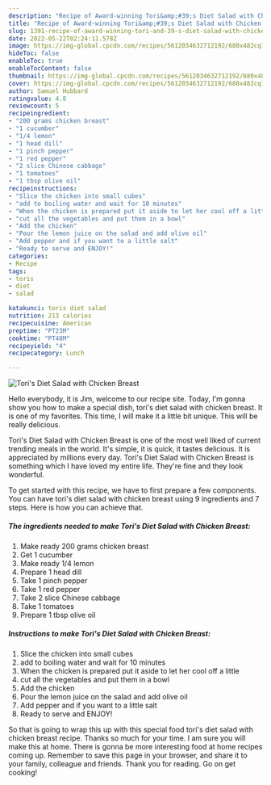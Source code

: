 ```yaml
---
description: "Recipe of Award-winning Tori&amp;#39;s Diet Salad with Chicken Breast"
title: "Recipe of Award-winning Tori&amp;#39;s Diet Salad with Chicken Breast"
slug: 1391-recipe-of-award-winning-tori-and-39-s-diet-salad-with-chicken-breast
date: 2022-05-22T02:24:11.578Z
image: https://img-global.cpcdn.com/recipes/5612034632712192/680x482cq70/toris-diet-salad-with-chicken-breast-recipe-main-photo.jpg
hideToc: false
enableToc: true
enableTocContent: false
thumbnail: https://img-global.cpcdn.com/recipes/5612034632712192/680x482cq70/toris-diet-salad-with-chicken-breast-recipe-main-photo.jpg
cover: https://img-global.cpcdn.com/recipes/5612034632712192/680x482cq70/toris-diet-salad-with-chicken-breast-recipe-main-photo.jpg
author: Samuel Hubbard
ratingvalue: 4.8
reviewcount: 5
recipeingredient:
- "200 grams chicken breast"
- "1 cucumber"
- "1/4 lemon"
- "1 head dill"
- "1 pinch pepper"
- "1 red pepper"
- "2 slice Chinese cabbage"
- "1 tomatoes"
- "1 tbsp olive oil"
recipeinstructions:
- "Slice the chicken into small cubes"
- "add to boiling water and wait for 10 minutes"
- "When the chicken is prepared put it aside to let her cool off a little"
- "cut all the vegetables and put them in a bowl"
- "Add the chicken"
- "Pour the lemon juice on the salad and add olive oil"
- "Add pepper and if you want to a little salt"
- "Ready to serve and ENJOY!"
categories:
- Recipe
tags:
- toris
- diet
- salad

katakunci: toris diet salad 
nutrition: 213 calories
recipecuisine: American
preptime: "PT23M"
cooktime: "PT48M"
recipeyield: "4"
recipecategory: Lunch

---
```



![Tori&#39;s Diet Salad with Chicken Breast](https://img-global.cpcdn.com/recipes/5612034632712192/680x482cq70/toris-diet-salad-with-chicken-breast-recipe-main-photo.jpg)

Hello everybody, it is Jim, welcome to our recipe site. Today, I'm gonna show you how to make a special dish, tori&#39;s diet salad with chicken breast. It is one of my favorites. This time, I will make it a little bit unique. This will be really delicious.

Tori&#39;s Diet Salad with Chicken Breast is one of the most well liked of current trending meals in the world. It's simple, it is quick, it tastes delicious. It is appreciated by millions every day. Tori&#39;s Diet Salad with Chicken Breast is something which I have loved my entire life. They're fine and they look wonderful.




To get started with this recipe, we have to first prepare a few components. You can have tori&#39;s diet salad with chicken breast using 9 ingredients and 7 steps. Here is how you can achieve that.

<!--inarticleads1-->

##### The ingredients needed to make Tori&#39;s Diet Salad with Chicken Breast:

1. Make ready 200 grams chicken breast
1. Get 1 cucumber
1. Make ready 1/4 lemon
1. Prepare 1 head dill
1. Take 1 pinch pepper
1. Take 1 red pepper
1. Take 2 slice Chinese cabbage
1. Take 1 tomatoes
1. Prepare 1 tbsp olive oil




<!--inarticleads2-->

##### Instructions to make Tori&#39;s Diet Salad with Chicken Breast:

1. Slice the chicken into small cubes
1. add to boiling water and wait for 10 minutes
1. When the chicken is prepared put it aside to let her cool off a little
1. cut all the vegetables and put them in a bowl
1. Add the chicken
1. Pour the lemon juice on the salad and add olive oil
1. Add pepper and if you want to a little salt
1. Ready to serve and ENJOY!



So that is going to wrap this up with this special food tori&#39;s diet salad with chicken breast recipe. Thanks so much for your time. I am sure you will make this at home. There is gonna be more interesting food at home recipes coming up. Remember to save this page in your browser, and share it to your family, colleague and friends. Thank you for reading. Go on get cooking!
